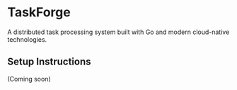 # TaskForge

A distributed task processing system built with Go and modern cloud-native technologies.

## Setup Instructions

(Coming soon)
